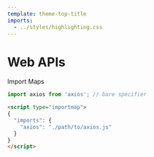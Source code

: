```yaml
---
template: theme-top-title
imports:
  - ../styles/highlighting.css
---
```


# Web APIs

Import Maps

```js
import axios from 'axios'; // bare specifier
```

```html
<script type="importmap">
{
  "imports": {
    "axios": "./path/to/axios.js"
  }
}
</script>
```
